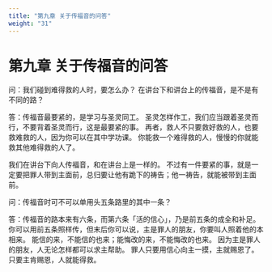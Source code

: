 ```yaml
---
title: "第九章 关于传福音的问答"
weight: "31"
---
```


# 第九章 关于传福音的问答


问：我们碰到难得救的人时，要怎么办？
在讲台下和讲台上的传福音，是不是有不同的路？

答：传福音最要紧的，是学习与圣灵同工。
圣灵怎样作工，我们应当跟着圣灵而行，不要背着圣灵而行，这是最要紧的事。
再者，救人不只要救好救的人，也要救难救的人，因为你可以在其中学功课。
你能救一个难得救的人，慢慢的你就能救其他难得救的人了。

我们在讲台下向人传福音，和在讲台上是一样的。
不过有一件要紧的事，就是一定要把罪人带到主面前，总归要让他有跪下的祷告；他一祷告，就能被带到主面前。

问：传福音时可不可以单用头五条路里的其中一条？

答：传福音的路本来有六条，而第六条「活的信心」，乃是前五条的成全和补足。
你可以用前五条照样传，但末后你可以说，主是罪人的朋友，你要叫人照着他的本相来。
能信的来，不能信的也来；能悔改的来，不能悔改的也来。
因为主是罪人的朋友，人无论怎样都可以求主帮助。
罪人只要用信心向主一摸，主就赐恩了。
只要主肯赐恩，人就能得救。
